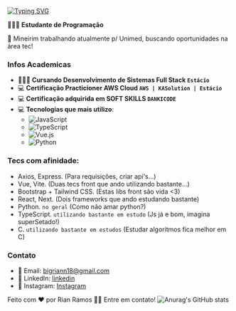 [![Typing SVG](https://readme-typing-svg.demolab.com?font=Fira+Code&weight=900&size=23&pause=1000&color=5D02F7&random=false&width=435&lines=Hello!+I+Am+Rian+Ramos)](https://git.io/typing-svg)

👨🏻‍💻 **Estudante de Programação**

🏢 Mineirim trabalhando atualmente p/ Unimed, buscando oportunidades na área tec!

### Infos Academicas
- 👨🏻‍🎓 **Cursando Desenvolvimento de Sistemas Full Stack `Estácio`**
- 💻 **Certificação Practicioner AWS Cloud `AWS | KASolution | Estácio`**
- 💻 **Certificação adquirida em SOFT SKILLS `DANKICODE`**
- 💻 **Tecnologias que mais utilizo**: 
   - ![JavaScript](https://img.shields.io/badge/-JavaScript-yellow)
   - ![TypeScript](https://img.shields.io/badge/TypeScript-007ACC?style=flat&logo=typescript&logoColor=white)
   - ![Vue.js](https://img.shields.io/badge/-Vue.js-green)
   - ![Python](https://img.shields.io/badge/-Python-blue)

### Tecs com afinidade:
- Axios, Express. (Para requisições, criar api's...)
- Vue, Vite. (Duas tecs front que ando utilizando bastante...)
- Bootstrap + Tailwind CSS. (Estas libs front são vida <3)
- React, Next. (Dois frameworks que ando estudando bastante)
- Python. `no geral` (Como não amar python?)
- TypeScript. `utilizando bastante em estudo` (Js já e bom, imagina superSetado!)
- C. `utilizando bastante em estudos` (Estudar algoritmos fica melhor em C)

### Contato
- 📧 Email: bigriann18@gmail.com
- 🔗 LinkedIn: [linkedin](https://www.linkedin.com/in/rian-joseph-946506239)
- 📸 Instagram: [Instagram](https://instagram.com/rian_jsp)

Feito com ❤️ por Rian Ramos 👋🏽 Entre em contato!
![Anurag's GitHub stats](https://github-readme-stats.vercel.app/api?username=rianjsp&hide=contribs,prs)
